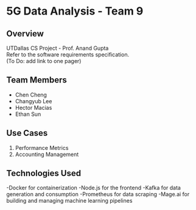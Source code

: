 # 5G Data Analysis - Team 9

## Overview
UTDallas CS Project - Prof. Anand Gupta <br/>
Refer to the software requirements specification. <br/>
(To Do: add link to one pager)

## Team Members
* Chen Cheng
* Changyub Lee
* Hector Macias
* Ethan Sun

## Use Cases
1. Performance Metrics
2. Accounting Management

## Technologies Used
-Docker for containerization
-Node.js for the frontend
-Kafka for data generation and consumption
-Prometheus for data scraping
-Mage.ai for building and managing machine learning pipelines
